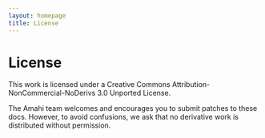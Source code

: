 ```yaml
---
layout: homepage
title: License
---
```

# License

This work is licensed under a Creative Commons Attribution-NonCommercial-NoDerivs 3.0 Unported License.

The Amahi team welcomes and encourages you to submit patches to these docs. However, to avoid confusions, we ask that no derivative work is distributed without permission.
